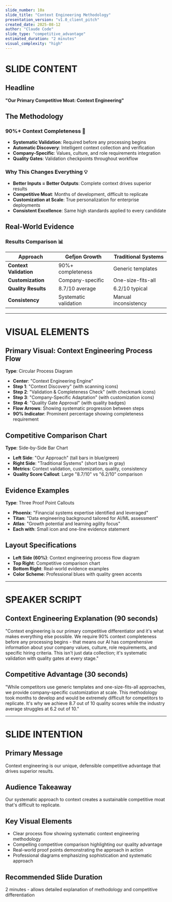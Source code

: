 ```yaml
---
slide_number: 10a
slide_title: "Context Engineering Methodology"
presentation_version: "v1.0_client_pitch"
created_date: 2025-08-12
author: "Claude Code"
slide_type: "competitive_advantage"
estimated_duration: "2 minutes"
visual_complexity: "high"
---
```


# SLIDE CONTENT

## Headline
**"Our Primary Competitive Moat: Context Engineering"**

## The Methodology

### **90%+ Context Completeness** 🧠
- **Systematic Validation**: Required before any processing begins
- **Automatic Discovery**: Intelligent context collection and verification
- **Company-Specific**: Values, culture, and role requirements integration
- **Quality Gates**: Validation checkpoints throughout workflow

### **Why This Changes Everything** 💡
- **Better Inputs = Better Outputs**: Complete context drives superior results
- **Competitive Moat**: Months of development, difficult to replicate
- **Customization at Scale**: True personalization for enterprise deployments
- **Consistent Excellence**: Same high standards applied to every candidate

## Real-World Evidence

### **Results Comparison** 📊
| **Approach** | **Gefjon Growth** | **Traditional Systems** |
|--------------|-------------------|------------------------|
| **Context Validation** | 90%+ completeness | Generic templates |
| **Customization** | Company-specific | One-size-fits-all |
| **Quality Results** | 8.7/10 average | 6.2/10 typical |
| **Consistency** | Systematic validation | Manual inconsistency |

---

# VISUAL ELEMENTS

## Primary Visual: Context Engineering Process Flow
**Type**: Circular Process Diagram
- **Center**: "Context Engineering Engine"
- **Step 1**: "Context Discovery" (with scanning icons)
- **Step 2**: "Validation & Completeness Check" (with checkmark icons)
- **Step 3**: "Company-Specific Adaptation" (with customization icons)
- **Step 4**: "Quality Gate Approval" (with quality badges)
- **Flow Arrows**: Showing systematic progression between steps
- **90% Indicator**: Prominent percentage showing completeness requirement

## Competitive Comparison Chart
**Type**: Side-by-Side Bar Chart
- **Left Side**: "Our Approach" (tall bars in blue/green)
- **Right Side**: "Traditional Systems" (short bars in gray)
- **Metrics**: Context validation, customization, quality, consistency
- **Quality Score Callout**: Large "8.7/10" vs "6.2/10" comparison

## Evidence Examples
**Type**: Three Proof Point Callouts
- **Phoenix**: "Financial systems expertise identified and leveraged"
- **Titan**: "Data engineering background tailored for AI/ML assessment"
- **Atlas**: "Growth potential and learning agility focus"
- **Each with**: Small icon and one-line evidence statement

## Layout Specifications
- **Left Side (60%)**: Context engineering process flow diagram
- **Top Right**: Competitive comparison chart
- **Bottom Right**: Real-world evidence examples
- **Color Scheme**: Professional blues with quality green accents

---

# SPEAKER SCRIPT

## Context Engineering Explanation (90 seconds)
"Context engineering is our primary competitive differentiator and it's what makes everything else possible. We require 90% context completeness before any processing begins - that means our AI has comprehensive information about your company values, culture, role requirements, and specific hiring criteria. This isn't just data collection; it's systematic validation with quality gates at every stage."

## Competitive Advantage (30 seconds)
"While competitors use generic templates and one-size-fits-all approaches, we provide company-specific customization at scale. This methodology took months to develop and would be extremely difficult for competitors to replicate. It's why we achieve 8.7 out of 10 quality scores while the industry average struggles at 6.2 out of 10."

---

# SLIDE INTENTION

## Primary Message
Context engineering is our unique, defensible competitive advantage that drives superior results.

## Audience Takeaway
Our systematic approach to context creates a sustainable competitive moat that's difficult to replicate.

## Key Visual Elements
- Clear process flow showing systematic context engineering methodology
- Compelling competitive comparison highlighting our quality advantage
- Real-world proof points demonstrating the approach in action
- Professional diagrams emphasizing sophistication and systematic approach

## Recommended Slide Duration
2 minutes - allows detailed explanation of methodology and competitive differentiation
